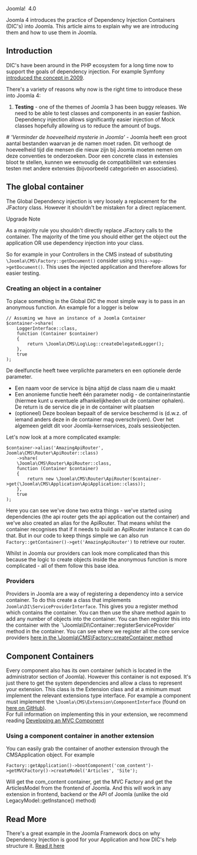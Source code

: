 <!-- Filename: J4.x:Dependency_Injection_in_Joomla_4 / Display title: Dependency Injection in Joomla 4 -->

Joomla!  4.0

Joomla 4 introduces the practice of Dependency Injection Containers
(DIC's) into Joomla. This article aims to explain why we are introducing
them and how to use them in Joomla.

## Introduction

DIC's have been around in the PHP ecosystem for a long time now to
support the goals of dependency injection. For example Symfony <a
href="http://fabien.potencier.org/do-you-need-a-dependency-injection-container.html"
class="external text" target="_blank"
rel="nofollow noreferrer noopener">introduced the concept in 2009</a>.

There's a variety of reasons why now is the right time to introduce
these into Joomla 4:

1.  **Testing** - one of the themes of Joomla 3 has been buggy releases.
    We need to be able to test classes and components in an easier
    fashion. Dependency injection allows significantly easier injection
    of Mock classes hopefully allowing us to reduce the amount of bugs.

\# *'Verminder de hoeveelheid mysterie in Joomla'* - Joomla heeft een
groot aantal bestanden waarvan je de namen moet raden. Dit verhoogt de
hoeveelheid tijd die mensen die nieuw zijn bij Joomla moeten nemen om
deze conventies te onderzoeken. Door een concrete class in extensies
bloot te stellen, kunnen we eenvoudig de compatibiliteit van extensies
testen met andere extensies (bijvoorbeeld categorieën en associaties).

## The global container

The Global Dependency injection is very loosely a replacement for the
JFactory class. However it shouldn't be mistaken for a direct
replacement.

Upgrade Note

As a majority rule you shouldn't directly replace JFactory calls to the
container. The majority of the time you should either get the object out
the application OR use dependency injection into your class.

So for example in your Controllers in the CMS instead of substituting
`\Joomla\CMS\Factory::getDocument()` consider using
`$this->app->getDocument()`. This uses the injected application and
therefore allows for easier testing.

### Creating an object in a container

To place something in the Global DIC the most simple way is to pass in
an anonymous function. An example for a logger is below

    // Assuming we have an instance of a Joomla Container
    $container->share(
        LoggerInterface::class,
        function (Container $container)
        {
            return \Joomla\CMS\Log\Log::createDelegatedLogger();
        },
        true
    );

De deelfunctie heeft twee verplichte parameters en een optionele derde
parameter.

- Een naam voor de service is bijna altijd de class naam die u maakt
- Een anonieme functie heeft één parameter nodig - de containerinstantie
  (hiermee kunt u eventuele afhankelijkheden uit de container ophalen).
  De return is de service die je in de container wilt plaatsen
- (optioneel) Deze boolean bepaalt of de service beschermd is (d.w.z. of
  iemand anders deze in de container mag overschrijven). Over het
  algemeen geldt dit voor Joomla-kernservices, zoals sessieobjecten.

Let's now look at a more complicated example:

    $container->alias('AmazingApiRouter', Joomla\CMS\Router\ApiRouter::class)
        ->share(
        \Joomla\CMS\Router\ApiRouter::class,
        function (Container $container)
        {
            return new \Joomla\CMS\Router\ApiRouter($container->get(\Joomla\CMS\Application\ApiApplication::class));
        },
        true
    );

Here you can see we've done two extra things - we've started using
dependencies (the api router gets the api application out the container)
and we've also created an alias for the ApiRouter. That means whilst the
container recognises that if it needs to build an ApiRouter instance it
can do that. But in our code to keep things simple we can also run
`Factory::getContainer()->get('AmazingApiRouter')` to retrieve our
router.

Whilst in Joomla our providers can look more complicated than this
because the logic to create objects inside the anonymous function is
more complicated - all of them follow this base idea.

### Providers

Providers in Joomla are a way of registering a dependency into a service
container. To do this create a class that implements
`Joomla\DI\ServiceProviderInterface`. This gives you a register method
which contains the container. You can then use the share method again to
add any number of objects into the container. You can then register this
into the container with the
\`\Joomla\DI\Container::registerServiceProvider\` method in the
container. You can see where we register all the core service providers
<a
href="https://github.com/joomla/joomla-cms/blob/4.0-dev/libraries/src/Factory.php#L570-L594"
class="external text" target="_blank"
rel="nofollow noreferrer noopener">here in the
\Joomla\CMS\Factory::createContainer method</a>

## Component Containers

Every component also has its own container (which is located in the
administrator section of Joomla). However this container is not exposed.
It's just there to get the system dependencies and allow a class to
represent your extension. This class is the Extension class and at a
minimum must implement the relevant extensions type interface. For
example a component must implement the
`\Joomla\CMS\Extension\ComponentInterface` (found on <a
href="https://github.com/joomla/joomla-cms/blob/4.0-dev/libraries/src/Extension/ComponentInterface.php"
class="external text" target="_blank"
rel="nofollow noreferrer noopener">here on GitHub</a>).  
For full information on implementing this in your extension, we
recommend reading [Developing an MVC
Component](https://docs.joomla.org/J4.x:Developing_an_MVC_Component "Special:MyLanguage/J4.x:Developing an MVC Component")

### Using a component container in another extension

You can easily grab the container of another extension through the
CMSApplication object. For example

    Factory::getApplication()->bootComponent('com_content')->getMVCFactory()->createModel('Articles', 'Site');

Will get the com_content container, get the MVC Factory and get the
ArticlesModel from the frontend of Joomla. And this will work in any
extension in frontend, backend or the API of Joomla (unlike the old
LegacyModel::getInstance() method)

## Read More

There's a great example in the Joomla Framework docs on why Dependency
Injection is good for your Application and how DIC's help structure it.
<a
href="https://github.com/joomla-framework/di/blob/2.0-dev/docs/why-dependency-injection.md"
class="external text" target="_blank"
rel="nofollow noreferrer noopener">Read it here</a>
